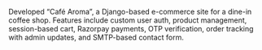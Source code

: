 Developed “Café Aroma”, a Django-based e-commerce site for a dine-in coffee shop. Features include custom user auth, product management, session-based cart, Razorpay payments, OTP verification, order tracking with admin updates, and SMTP-based contact form.
